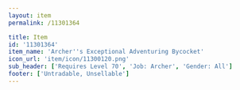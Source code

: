 ```yaml
---
layout: item
permalink: /11301364

title: Item
id: '11301364'
item_name: 'Archer''s Exceptional Adventuring Bycocket'
icon_url: 'item/icon/11300120.png'
sub_header: ['Requires Level 70', 'Job: Archer', 'Gender: All']
footer: ['Untradable, Unsellable']
---
```

